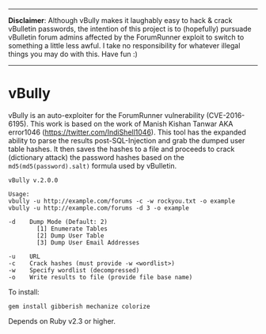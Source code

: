 ____

**Disclaimer**: Although vBully makes it laughably easy to hack & crack vBulletin passwords, the intention of this project is to (hopefully) pursuade vBulletin forum admins affected by the ForumRunner exploit to switch to something a little less awful. I take no responsibility for whatever illegal things you may do with this. Have fun :)
____
# vBully

vBully is an auto-exploiter for the ForumRunner vulnerability (CVE-2016-6195). This work is based on the work of Manish Kishan Tanwar AKA error1046 (https://twitter.com/IndiShell1046). This tool has the expanded ability to parse the results post-SQL-Injection and grab the dumped user table hashes. It then saves the hashes to a file and proceeds to crack (dictionary attack) the password hashes based on the `md5(md5(password).salt)` formula used by vBulletin.  

```
vBully v.2.0.0

Usage:
vbully -u http://example.com/forums -c -w rockyou.txt -o example
vbully -u http://example.com/forums -d 3 -o example

-d    Dump Mode (Default: 2)
        [1] Enumerate Tables
        [2] Dump User Table
        [3] Dump User Email Addresses

-u    URL
-c    Crack hashes (must provide -w <wordlist>)
-w    Specify wordlist (decompressed)
-o    Write results to file (provide file base name)
```

To install: 

    gem install gibberish mechanize colorize

Depends on Ruby v2.3 or higher. 
